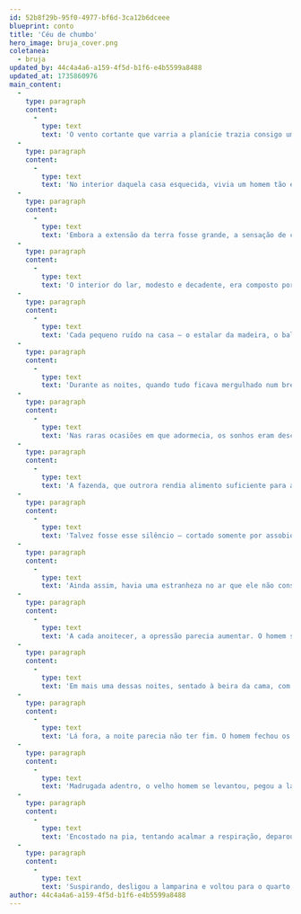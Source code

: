 ```yaml
---
id: 52b8f29b-95f0-4977-bf6d-3ca12b6dceee
blueprint: conto
title: 'Céu de chumbo'
hero_image: bruja_cover.png
coletanea:
  - bruja
updated_by: 44c4a4a6-a159-4f5d-b1f6-e4b5599a8488
updated_at: 1735860976
main_content:
  -
    type: paragraph
    content:
      -
        type: text
        text: 'O vento cortante que varria a planície trazia consigo um lamento abafado, como se a própria natureza sussurrasse segredos sombrios pelos cantos vazios da velha fazenda. A casa, de madeira desgastada e pintura descascada, erguia-se solitária no meio do terreno sem cercas, submetida à imensidão escura do céu noturno. O telhado acumulava folhas secas que rangiam sob a ação do relento, e, a cada rajada, parecia soltar um suspiro fraco, quase como um gemido de dor contida. Não havia mais do que uma lâmpada amarelada pendurada na varanda, emanando uma claridade frágil que pouco iluminava o terreiro. A luz vacilava com o vento, projetando sombras móveis, irregulares, que pareciam dançar em um balé macabro pelos cantos do alpendre.'
  -
    type: paragraph
    content:
      -
        type: text
        text: 'No interior daquela casa esquecida, vivia um homem tão envelhecido quanto as tábuas do assoalho que rangiam de forma lamuriosa sob seus passos. Era um sujeito de aspecto sisudo, debruçado em amargura e marcado pela dureza das experiências que colecionara ao longo dos anos. Seus cabelos, antes castanhos, agora se misturavam aos tons acinzentados que destacavam o rosto vincado por rugas profundas. Olhos escuros se perdiam num ódio silencioso contra o tempo e contra tudo. Ele gostava de pensar que apenas resistia, mas, na verdade, se afundava naquele lugar, dia após dia, transformando a solidão numa espécie de mortificação contínua.'
  -
    type: paragraph
    content:
      -
        type: text
        text: 'Embora a extensão da terra fosse grande, a sensação de claustrofobia era intensa. Havia campos de trigo ressequido que se estendiam até o horizonte, onde a terra seca e castigada raramente cedia espaço a alguma vegetação mais verdejante. A casa, erguida no centro dessa paisagem árida, tornava a solidão ainda mais brutal. Quando o crepúsculo tombava sobre as plantações, o vento ficava mais forte, sibilando mensagens inquietantes através das frestas das janelas. O homem, em sua rotina, costumava dar duas voltas ao redor da casa para verificar se as portas e janelas estavam trancadas, mas a cada noite parecia encontrar um rangido novo, uma porta que não fechava direito, um fecho de janela que se soltava. Era como se aquela construção obsoleta conspirasse para mantê-lo eternamente alerta, sem paz, sem repouso.'
  -
    type: paragraph
    content:
      -
        type: text
        text: 'O interior do lar, modesto e decadente, era composto por móveis antigos que mal resistiam à ação do tempo. Uma poltrona de couro, desgastada e marcada por rasgos que deixavam a espuma exposta, ficava em frente à lareira. Essa lareira raramente acendia, pois ele sempre tinha a sensação de que o calor só trazia lembranças dolorosas, como fotografias borradas de um passado que não valia a pena revisitar. As paredes eram adornadas por marcas escuras, vestígios de umidade que, ano após ano, avançavam como manchas de mofo, reclamando a madeira para si. Tudo ali respirava abandono.'
  -
    type: paragraph
    content:
      -
        type: text
        text: 'Cada pequeno ruído na casa — o estalar da madeira, o balançar de portas por causa da corrente de ar, o tilintar de uma xícara que escorregara na pia — parecia amplificado pela solidão. O homem não recebia visitas fazia muito tempo. Preferia assim. Ou, ao menos, acreditava que preferia. Seu olhar amargo não disfarçava o desprezo que nutria pelo mundo exterior. Acreditava que a vida não passava de uma sucessão de decepções. Se alguém passasse por perto, talvez perguntasse de longe, por obrigação, se ele precisava de algo. Mas, àquela altura, até mesmo a caridade dos estranhos deixara de fazer sentido para ele.'
  -
    type: paragraph
    content:
      -
        type: text
        text: 'Durante as noites, quando tudo ficava mergulhado num breu quase palpável, a pequena lâmpada na varanda não impedia que as sombras dominassem o restante do terreno. A lua, por vezes, surgia no céu, pálida e distante, iluminando de forma fantasmagórica as árvores retorcidas próximas à propriedade. Era nessas horas que o homem se recolhia ao seu quarto: um espaço modesto, com uma cama de madeira antiga e lençóis ásperos que traziam no tecido um leve odor de naftalina. Ele encostava a cabeça no travesseiro encardido, mas o sono não vinha fácil. Persistiam ruídos e sussurros que se entrelaçavam com o uivar do vento. Os galhos das árvores mais próximas faziam um riscar na parede externa, num compasso irregular que lembrava unhas arranhando uma superfície proibida.'
  -
    type: paragraph
    content:
      -
        type: text
        text: 'Nas raras ocasiões em que adormecia, os sonhos eram desconexos, habitados por uma escuridão flutuante que o puxava para lugares desconhecidos, repletos de formas imprecisas e clamores abafados. Acordava suando frio, o coração disparado. Chegara a deixar um copo de água ao lado da cama, mas frequentemente o encontrava intacto pela manhã, tamanha era a tensão que o impedia de mover um músculo sequer ao longo da madrugada. Porém, por mais que odiasse admitir, esses breves segundos, quando despertava em sobressalto e não sabia se estava num pesadelo ou na realidade, eram quase reconfortantes. Pelo menos havia uma faísca de algo dentro dele — medo, talvez — que o fazia sentir-se vivo.'
  -
    type: paragraph
    content:
      -
        type: text
        text: 'A fazenda, que outrora rendia alimento suficiente para a família, agora parecia um cemitério de memórias. Alpendres caindo aos pedaços, cercas postas abaixo pelo descuido do tempo, e uma estranha sensação de que havia algo escondido na mata ao redor. Ele raramente se aventurava a ir muito longe. Tinha um velho galpão nos fundos, onde guardava ferramentas enferrujadas e objetos que um dia foram úteis — latas de pregos, enxadas, foices esquecidas. Sempre que abria a porta daquele lugar, um cheiro rançoso tomava conta do ar, como a essência agridoce de lembranças mortas. Vez ou outra, encontrava ninhos de roedores nas caixas mais ao fundo, revirando trapos e objetos de papelão carcomidos. Um dia, havia sido possível ouvir a fazenda viva, com passos e vozes em cada canto; agora, apenas o silêncio preenchia os espaços, cortado pelo crepitar do vento que nunca desistia de assoviar segredos.'
  -
    type: paragraph
    content:
      -
        type: text
        text: 'Talvez fosse esse silêncio — cortado somente por assobios distantes — que fomentava a paranoia. Ele raramente saía, não falava com ninguém. E, dentro de si, alimentava uma convicção quase doentia de que o mundo era injusto, miserável. Quando tentava se distrair com alguma atividade mundana, como varrer o chão do alpendre ou organizar a cozinha, sua mente voltava a ecoar pensamentos cheios de rancor. É como se a solidão, tão incômoda, fosse ao mesmo tempo uma espécie de companheira silenciosa, pronta para sussurrar lembretes cruéis de que a vida seguia seu curso lá fora, independente da sua dor.'
  -
    type: paragraph
    content:
      -
        type: text
        text: 'Ainda assim, havia uma estranheza no ar que ele não conseguia explicar por completo. Não se tratava apenas do abandono ou da decadência do lugar; era uma sensação quase tangível, como se existisse um véu invisível separando a fazenda do resto do mundo. Às vezes, ao observar o breu do lado de fora, julgava distinguir um movimento, algo que passava pela região mais densa de árvores e se esgueirava rumo às proximidades da casa. Não ousava sair para conferir, pois julgava ser apenas uma ilusão provocada por seus olhos cansados. Mas era inevitável ficar com a impressão de que havia algo ali, algo que respirava aquele mesmo ar denso e úmido do meio da noite.'
  -
    type: paragraph
    content:
      -
        type: text
        text: 'A cada anoitecer, a opressão parecia aumentar. O homem se via aprisionado na casa, tomado pela certeza de que, se resolvesse se aventurar porta afora, se arrependia de imediato, pois a escuridão era quase sólida. Mesmo assim, insistia em perscrutar a madrugada através das janelas trincadas, numa espécie de ritual defensivo. Sempre deixava uma lamparina acesa na cozinha, acreditando que, caso algo se aproximasse, seria capaz de percebê-lo pela mudança de claridade. Mas a verdade é que ele desconhecia o que esperava encontrar. E, a cada noite, sentia o coração se contorcer ao ouvir passos abafados que, no fundo, talvez nem existissem. Ainda assim, eram reais o suficiente na sua imaginação para mantê-lo em constante vigília.'
  -
    type: paragraph
    content:
      -
        type: text
        text: 'Em mais uma dessas noites, sentado à beira da cama, com o corpo exalando um cansaço que parecia muito além do físico, ele tentava convencer-se de que nada havia lá fora além do vento. O zumbido do ar agitava sua pele, e o tilintar de algo que se chocava contra o vidro da janela fazia suas entranhas vibrarem de ansiedade. Não importava o quanto tentasse se concentrar apenas em si mesmo e na quietude do quarto: o som, aquele sussurro que podia ser tão somente o vento, continuava implacável. Ainda que não quisesse admitir, suas mãos tremiam levemente, e seu coração disparava de forma incontrolável. Uma voz na parte mais sombria de sua mente repetia que ele não merecia paz ou descanso, que aquela casa e aquela vida eram o retrato perfeito do que plantara.'
  -
    type: paragraph
    content:
      -
        type: text
        text: 'Lá fora, a noite parecia não ter fim. O homem fechou os olhos por um instante, esforçando-se para não ser engolido pelos pensamentos tumultuosos que corriam em sua cabeça. Mas era impossível ignorar a densidade do ar e o modo como a escuridão pulsava, como se tivesse vontade própria. Aquilo o deixava mais alerta do que qualquer outra coisa. Ele quase sentia uma presença acompanhando seu ritmo de respiração, como um eco soturno que reverberava em seus pulmões. Mas, tão logo abria os olhos, tudo se mantinha aparentemente vazio, silencioso. As sombras permaneciam apenas sombras, o vento apenas vento.'
  -
    type: paragraph
    content:
      -
        type: text
        text: 'Madrugada adentro, o velho homem se levantou, pegou a lamparina e caminhou pelo corredor estreito da casa. Passou pela sala de estar, onde a poltrona parecia um animal abatido, jazendo no canto. Nenhum som além do ranger de seus passos. A cozinha estava do mesmo jeito de sempre: vazia, com restos de louça amontoados na pia e a claridade bruxuleante da lamparina desenhando estranhos contornos nas paredes. Sentiu um súbito calafrio ao imaginar que, se algo estivesse do lado de fora, talvez pudesse observá-lo através do vidro da janela — mas ele não veria nada em troca. Por um longo instante, teve a nítida sensação de que estaria sendo vigiado.'
  -
    type: paragraph
    content:
      -
        type: text
        text: 'Encostado na pia, tentando acalmar a respiração, deparou-se com seu próprio reflexo no vidro. Viu um homem de feições endurecidas, um olhar carregado de ressentimento e medo — sim, havia também o medo, como uma fagulha inconsciente. E ali, naquele instante, compreendeu que não pertencia a mais lugar algum; estava tão preso àquela casa quanto um fantasma. Por mais que tentasse negar, era impossível ignorar que algo, ainda que invisível, parecia se aproximar cada vez mais. Talvez fosse apenas sua consciência forjada pela solitude, mas, noite após noite, ele percebia: o vento não era mais o mesmo, e a escuridão parecia chamá-lo para fora.'
  -
    type: paragraph
    content:
      -
        type: text
        text: 'Suspirando, desligou a lamparina e voltou para o quarto, passos arrastados, cada tábua do assoalho rangendo como um aviso desesperado. Sentia o peso do cansaço cravado no corpo e na alma, mas sabia que o sono não o acolheria facilmente. Deitou-se sobre a cama, o travesseiro duro pressionando-lhe a nuca, enquanto encarava o teto à meia-luz. Sob o som insistente do vento, ali ficou, imóvel, tentando fingir que a noite passaria como todas as outras. Tentando, em vão, convencer-se de que nada, absolutamente nada, viria perturbá-lo. A casa, porém, parecia respirar junto dele — cada estalo, cada assobio do vento, cada farfalhar de folhas lá fora. E, nessa cumplicidade velada, a solidão e a penumbra o engolfavam como um manto, sem qualquer promessa de amanhecer.'
author: 44c4a4a6-a159-4f5d-b1f6-e4b5599a8488
---
```


